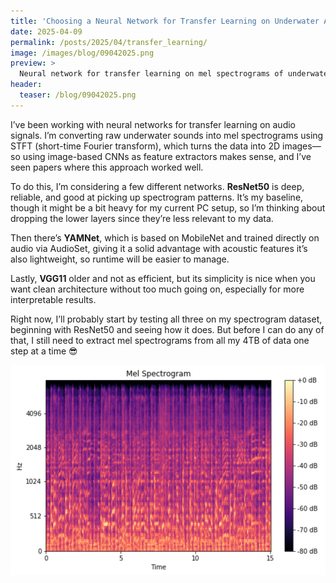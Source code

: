 ```yaml
---
title: 'Choosing a Neural Network for Transfer Learning on Underwater Audio Mel Spectrograms'
date: 2025-04-09
permalink: /posts/2025/04/transfer_learning/
image: /images/blog/09042025.png
preview: >
  Neural network for transfer learning on mel spectrograms of underwater audio, comparing ResNet50, YAMNet, and VGG11—each bringing different strengths to the table when handling image-like acoustic data.
header:
  teaser: /blog/09042025.png
---
```

I’ve been working with neural networks for transfer learning on audio signals. I’m converting raw underwater sounds into mel spectrograms using STFT (short-time Fourier transform), which turns the data into 2D images—so using image-based CNNs as feature extractors makes sense, and I’ve seen papers where this approach worked well.


To do this, I’m considering a few different networks. **ResNet50** is deep, reliable, and good at picking up spectrogram patterns. It’s my baseline, though it might be a bit heavy for my current PC setup, so I’m thinking about dropping the lower layers since they’re less relevant to my data. 

Then there’s **YAMNet**, which is based on MobileNet and trained directly on audio via AudioSet, giving it a solid advantage with acoustic features it’s also lightweight, so runtime will be easier to manage.

Lastly, **VGG11** older and not as efficient, but its simplicity is nice when you want clean architecture without too much going on, especially for more interpretable results.

Right now, I’ll probably start by testing all three on my spectrogram dataset, beginning with ResNet50 and seeing how it does. But before I can do any of that, I still need to extract mel spectrograms from all my 4TB of data one step at a time 😎

![My helpful screenshot](/images/blog/09042025.png)